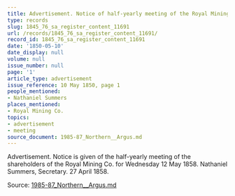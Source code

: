 ```yaml
---
title: Advertisement. Notice of half-yearly meeting of the Royal Mining Co.
type: records
slug: 1845_76_sa_register_content_11691
url: /records/1845_76_sa_register_content_11691/
record_id: 1845_76_sa_register_content_11691
date: '1850-05-10'
date_display: null
volume: null
issue_number: null
page: '1'
article_type: advertisement
issue_reference: 10 May 1850, page 1
people_mentioned:
- Nathaniel Summers
places_mentioned:
- Royal Mining Co.
topics:
- advertisement
- meeting
source_document: 1985-87_Northern__Argus.md
---
```


Advertisement.  Notice is given of the half-yearly meeting of the shareholders of the Royal Mining Co. for Wednesday 12 May 1858.  Nathaniel Summers, Secretary.  27 April 1858.


Source: [1985-87_Northern__Argus.md](/downloads/markdown/1985-87_Northern__Argus.md)

